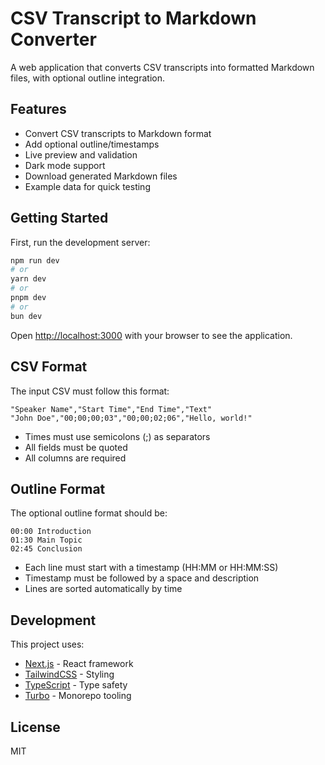 # CSV Transcript to Markdown Converter

A web application that converts CSV transcripts into formatted Markdown files, with optional outline integration.

## Features

- Convert CSV transcripts to Markdown format
- Add optional outline/timestamps
- Live preview and validation
- Dark mode support
- Download generated Markdown files
- Example data for quick testing

## Getting Started

First, run the development server:

```bash
npm run dev
# or
yarn dev
# or
pnpm dev
# or
bun dev
```

Open [http://localhost:3000](http://localhost:3000) with your browser to see the application.

## CSV Format

The input CSV must follow this format:

```csv
"Speaker Name","Start Time","End Time","Text"
"John Doe","00;00;00;03","00;00;02;06","Hello, world!"
```

- Times must use semicolons (;) as separators
- All fields must be quoted
- All columns are required

## Outline Format

The optional outline format should be:

```
00:00 Introduction
01:30 Main Topic
02:45 Conclusion
```

- Each line must start with a timestamp (HH:MM or HH:MM:SS)
- Timestamp must be followed by a space and description
- Lines are sorted automatically by time

## Development

This project uses:

- [Next.js](https://nextjs.org/) - React framework
- [TailwindCSS](https://tailwindcss.com/) - Styling
- [TypeScript](https://www.typescriptlang.org/) - Type safety
- [Turbo](https://turbo.build/) - Monorepo tooling

## License

MIT
